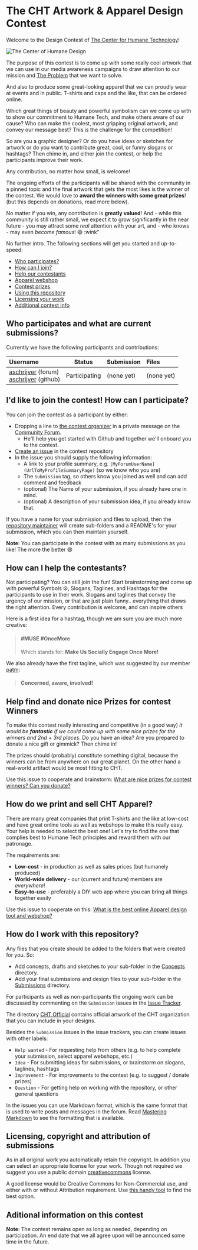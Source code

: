 # The CHT Artwork & Apparel Design Contest

Welcome to the Design Contest of [The Center for Humane Technology](https://humanetech.com)!

![The Center of Humane Design](http://static1.squarespace.com/static/57f92f5bf5e231f7e7aaa0ae/t/5a768ebb652dea12df04d0b9/1517719227886/Social+Share+Logo-v2+-+2018-02-02.jpg?format=1000w)

The purpose of this contest is to come up with some really cool artwork that we can use in our media awareness campaigns to draw attention to our mission and [The Problem](https://humanetech.com/problem) that we want to solve. 

And also to produce some great-looking apparel that we can proudly wear at events and in public. T-shirts and caps and the like, that can be ordered online.

Which great things of beauty and powerful symbolism can we come up with to show our commitment to Humane Tech, and make others aware of our cause?
Who can make the coolest, most gripping original artwork, and convey our message best? This is the challenge for the competition!

So are you a graphic designer? Or do you have ideas or sketches for artwork or do you want to contribute great, cool, or funny slogans or hashtags? Then chime in, and either join the contest, or help the participants improve their work.

Any contribution, no matter how small, is welcome! 

The ongoing efforts of the participants will be shared with the community in a pinned topic and the final artwork that gets the most likes is the winner of the contest. We would love to **award the winners with some great prizes**! (but this depends on donations, read more below).

No matter if you win, any contribution is **greatly valued**! And - while this community is still rather small, we expect it to grow significantly in the near future - you may attract some _real_ attention with your art, and - who knows - may even _become famous_!  :smile: :wink"

No further intro. The following sections will get you started and up-to-speed:

- [Who participates?]()
- [How can I join?]()
- [Help our contestants]()
- [Apparel webshop]()
- [Contest prizes]()
- [Using this repository]()
- [Licensing your work]()
- [Additional contest info]()

## Who participates and what are current submissions?

Currently we have the following participants and contributions:

| Username | Status | Submission | Files |
| :--- | :---: | :--- | :--- |
| [aschrijver](https://community.humanetech.com/u/aschrijver/summary) (forum)<br/>[aschrijver](https://github.com/aschrijver) (github) | Participating | (none yet) | (none yet) |

## I'd like to join the contest! How can I participate?

You can join the contest as a participant by either:

- Dropping a line to [the contest organizer](https://community.humanetech.com/u/aschrijver/summary) in a private message on the [Community Forum](https://community.humanetech.com).
  - He'll help you get started with Github and together we'll onboard you to the contest.
- [Create an issue](https://github.com/engagingspaces/humane-tech-artwork/issues/new) in the contest repository
- In the issue you should supply the following information:
  - A link to your profile summary, e.g. `[MyForumUserName](UrlToMyProfileSummaryPage)` (so we know who you are)
  - The `Submission` tag, so others know you joined as well and can add comment and feedback
  - (optional) The Name of your submission, if you already have one in mind.
  - (optional) A description of your submission idea, if you already know that.

If you have a name for your submission and files to upload, then the [repository maintainer](https://github.com/aschrijver) will create sub-folders and a README's for your submission, which you can then maintain yourself.

**Note**: You can participate in the contest with as many submissions as you like! The more the better :smile:

## How can I help the contestants?

Not participating? You can still join the fun! Start brainstorming and come up with powerful Symbols :peace_symbol:, Slogans, Taglines, and Hashtags for the participants to use in their work. Slogans and taglines that convey the urgency of our mission, or that are just plain funny.. everything that draws the right attention. Every contribution is welcome, and can inspire others

Here is a first idea for a hashtag, though we am sure you are much more creative:

> #### #MUSE #OnceMore
>
> Which stands for: **Make Us Socially Engage Once More!**

We also already have the first tagline, which was suggested by our member [patm](https://community.humanetech.com/u/patm/summary):

> #### Concerned, aware, involved!

## Help find and donate nice Prizes for contest Winners

To make this contest really interesting and competitive (in a good way) _it would be **fantastic** if we could come up with some nice prizes for the winners and 2nd + 3rd places_. Do you have an idea? Are you prepared to donate a nice gift or gimmick? Then chime in!

The prizes should (probably) constitute something digital, because the winners can be from anywhere on our great planet. On the other hand a real-world artifact would be most fitting to CHT.

Use this issue to cooperate and brainstorm: [What are nice prizes for contest winners? Can you donate?](https://github.com/engagingspaces/humane-tech-artwork/issues/2)

## How do we print and sell CHT Apparel?

There are many great companies that print T-shirts and the like at low-cost and have great online tools as well as webshops to make this really easy. Your help is needed to select the best one! Let's try to find the one that complies best to Humane Tech principles and reward them with our patronage.

The requirements are:
- **Low-cost**  - in production as well as sales prices (but humanely produced)
- **World-wide delivery** - our (current and future) members are _everywhere_!
- **Easy-to-use** - preferably a DIY web app where you can bring all things together easily

Use this issue to cooperate on this: [What is the best online Apparel design tool and webshop?](https://github.com/engagingspaces/humane-tech-artwork/issues/1)

## How do I work with this repository?

Any files that you create should be added to the folders that were created for you. So:

- Add concepts, drafts and sketches to your sub-folder in the [Concepts](https://github.com/engagingspaces/humane-tech-artwork/tree/master/concepts) directory.
- Add your final submissions and design files to your sub-folder in the [Submissions](https://github.com/engagingspaces/humane-tech-artwork/tree/master/submissions) directory.

For participants as well as non-participants the ongoing work can be discussed by commenting on the `Submission` issues in the [Issue Tracker](https://github.com/engagingspaces/humane-tech-artwork/issues).

The directory [CHT Official](https://github.com/engagingspaces/humane-tech-artwork/tree/master/cht-official) contains official artwork of the CHT organization that you can include in your designs.

Besides the `Submission` issues in the issue trackers, you can create issues with other labels:

- `Help wanted` - For requesting help from others (e.g. to help complete your submission, select apparel webshops, etc.)
- `Idea` - For submitting ideas for submissions, or brainstorm on slogans, taglines, hashtags
- `Improvement` - For improvements to the contest (e.g. to suggest / donate prizes)
- `Question` - For getting help on working with the repository, or other general questions

In the issues you can use Markdown format, which is the same format that is used to write posts and messages in the forum. Read [Mastering Markdown](https://guides.github.com/features/mastering-markdown/) to see the formatting that is available.

## Licensing, copyright and attribution of submissions

As in all original work you automatically retain the copyright. In addition you can select an appropriate license for your work. Though not required we suggest you use a public domain [creativecommons](https://creativecommons.org/) license.

A good license would be Creative Commons for Non-Commercial use, and either with or without Attribution requirement. Use [this handy tool](https://creativecommons.org/share-your-work/) to find the best option.

## Aditional information on this contest

**Note**: The contest remains open as long as needed, depending on participation. An end date that we all agree upon will be announced some time in the future.